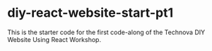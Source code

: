 # diy-react-website-start-pt1

This is the starter code for the first code-along of the Technova DIY Website Using React Workshop.
